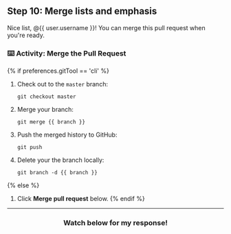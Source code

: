 ## Step 10: Merge lists and emphasis

Nice list, @{{ user.username }}! You can merge this pull request when you're ready.

### :keyboard: Activity: Merge the Pull Request

{% if preferences.gitTool == 'cli' %}
1. Check out to the `master` branch:
    ```shell
    git checkout master
    ```
2. Merge your branch:
    ```shell
    git merge {{ branch }}
    ```
3. Push the merged history to GitHub:
    ```shell
    git push
    ```
4. Delete your the branch locally:
    ```shell
    git branch -d {{ branch }}
    ```
{% else %}
1. Click **Merge pull request** below.
{% endif %}

<hr>
<h3 align="center">Watch below for my response!</h3>
